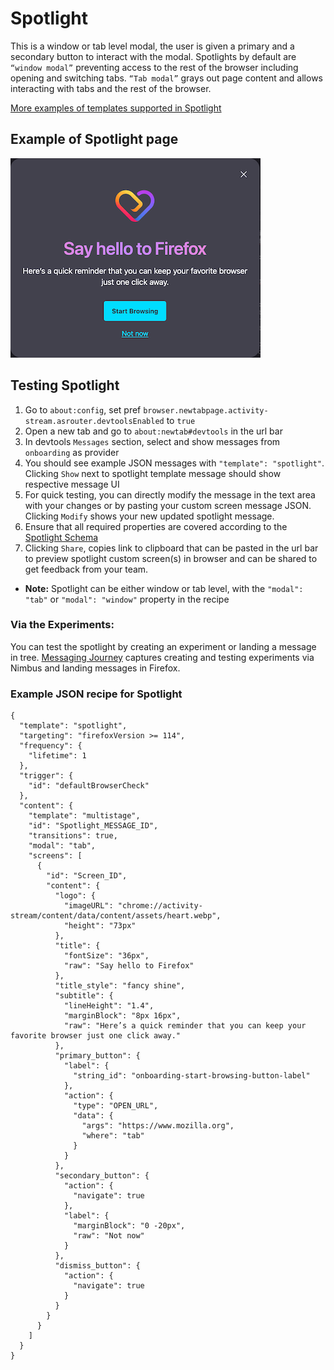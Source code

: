 # Spotlight
This is a window or tab level modal, the user is given a primary and a secondary button to interact with the modal.
Spotlights by default are `“window modal”` preventing access to the rest of the browser including opening and switching tabs. `“Tab modal”` grays out page content and allows interacting with tabs and the rest of the browser.

[More examples of templates supported in Spotlight](https://experimenter.info/messaging/desktop-messaging-surfaces/#multistage-spotlight)

## Example of Spotlight page

![Spotlight](./spotlight.png)

## Testing Spotlight
1. Go to `about:config`, set pref `browser.newtabpage.activity-stream.asrouter.devtoolsEnabled` to `true`
2. Open a new tab and go to `about:newtab#devtools` in the url bar
3. In devtools `Messages` section, select and show messages from `onboarding` as provider
4. You should see example JSON messages with `"template": "spotlight"`. Clicking `Show` next to spotlight template message should show respective message UI
5. For quick testing, you can directly modify the message in the text area with your changes or by pasting your custom screen message JSON. Clicking `Modify` shows your new updated spotlight message.
6. Ensure that all required properties are covered according to the [Spotlight Schema](https://searchfox.org/mozilla-central/source/browser/components/newtab/content-src/asrouter/templates/OnboardingMessage/Spotlight.schema.json)
7. Clicking `Share`, copies link to clipboard that can be pasted in the url bar to preview spotlight custom screen(s) in browser and can be shared to get feedback from your team.
- **Note:** Spotlight can be either window or tab level, with the `"modal": "tab"` or `"modal": "window"` property in the recipe

### Via the Experiments:
You can test the spotlight by creating an experiment or landing a message in tree. [Messaging Journey](https://experimenter.info/messaging/desktop-messaging-journey) captures creating and testing experiments via Nimbus and landing messages in Firefox.

### Example JSON recipe for Spotlight

```
{
  "template": "spotlight",
  "targeting": "firefoxVersion >= 114",
  "frequency": {
    "lifetime": 1
  },
  "trigger": {
    "id": "defaultBrowserCheck"
  },
  "content": {
    "template": "multistage",
    "id": "Spotlight_MESSAGE_ID",
    "transitions": true,
    "modal": "tab",
    "screens": [
      {
        "id": "Screen_ID",
        "content": {
          "logo": {
            "imageURL": "chrome://activity-stream/content/data/content/assets/heart.webp",
            "height": "73px"
          },
          "title": {
            "fontSize": "36px",
            "raw": "Say hello to Firefox"
          },
          "title_style": "fancy shine",
          "subtitle": {
            "lineHeight": "1.4",
            "marginBlock": "8px 16px",
            "raw": "Here’s a quick reminder that you can keep your favorite browser just one click away."
          },
          "primary_button": {
            "label": {
              "string_id": "onboarding-start-browsing-button-label"
            },
            "action": {
              "type": "OPEN_URL",
              "data": {
                "args": "https://www.mozilla.org",
                "where": "tab"
              }
            }
          },
          "secondary_button": {
            "action": {
              "navigate": true
            },
            "label": {
              "marginBlock": "0 -20px",
              "raw": "Not now"
            }
          },
          "dismiss_button": {
            "action": {
              "navigate": true
            }
          }
        }
      }
    ]
  }
}
```
